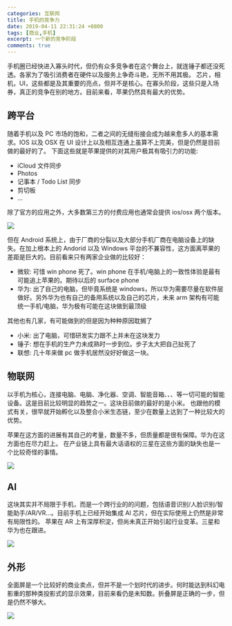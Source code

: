 ```yaml
---
categories: 互联网
title: 手机的竞争力
date: 2019-04-11 22:31:24 +0800
tags: [商业,手机]
excerpt: 一个新的竞争阶段
comments: true
---
```



<!-- toc -->

手机圈已经快进入寡头时代，但仍有众多竞争者在这个舞台上，就连锤子都还没死透。各家为了吸引消费者在硬件以及服务上争奇斗艳，无所不用其极。
芯片，相机，UI，这些都是及其重要的亮点，但并不是核心。在寡头阶段，这些只是入场券，真正的竞争在别的地方。目前来看，苹果仍然具有最大的优势。


## 跨平台

随着手机以及 PC 市场的饱和，二者之间的无缝衔接会成为越来愈多人的基本需求。IOS 以及 OSX 在 UI 设计上以及相互连通上虽算不上完美，但是仍然是目前做的最好的了。
下面这些就是苹果提供的对其用户极其有吸引力的功能:

* iCloud 文件同步
* Photos
* 记事本 / Todo List 同步
* 剪切板
* ...

除了官方的应用之外，大多数第三方的付费应用也通常会提供 ios/osx 两个版本。

![](/images/phone/pc.jpg)

但在 Android 系统上，由于厂商的分裂以及大部分手机厂商在电脑设备上的缺失。在加上根本上的 Andorid 以及 Windows 平台的不兼容性，这方面离苹果的差距是巨大的。目前看来只有两家企业做的比较好：

* 微软: 可惜 win phone 死了。win phone 在手机/电脑上的一致性体验是最有可能追上苹果的。期待以后的 surface phone
* 华为: 出了自己的电脑，但毕竟系统是 windows，所以华为需要尽量在软件层做好。另外华为也有自己的备用系统以及自己的芯片，未来 arm 架构有可能统一手机/电脑，华为极有可能在这块做到最顶级

其他也有几家，有可能做到的但是因为种种原因耽搁了

* 小米: 出了电脑，可惜研发实力跟不上并未在这块发力
* 锤子: 想在手机的生产力未成熟时一步到位。步子太大把自己扯死了
* 联想: 几十年来做 pc 做手机居然没好好做这一块。



## 物联网

以手机为核心，连接电脑、电脑、净化器、空调、智能音箱、、、等一切可能的智能设备。这是目前比较明显的趋势之一。这块目前做的最好的是小米。
也跟他的模式有关，很早就开始孵化以及整合小米生态链，至少在数量上达到了一种比较大的优势。

苹果在这方面的进展有其自己的考量，数量不多，但质量都是很有保障。华为在这方面也在尽力赶上。
在产业链上具有最大话语权的三星在这些方面的缺失也是一个比较奇怪的事情。

![](/images/phone/smart-home.jpeg)



## AI

这块其实并不局限于手机，而是一个跨行业的的问题，包括语音识别/人脸识别/智能助手/AR/VR...。目前手机上已经开始集成 AI 芯片，但在实际使用上仍然是非常有局限性的。
苹果在 AR 上有深厚积淀，但尚未真正开始引起行业变革。三星和华为也在跟进。


![](/images/phone/ar.jpeg)

## 外形

全面屏是一个比较好的商业卖点，但并不是一个划时代的进步。何时能达到科幻电影重的那种类投影式的显示效果，目前来看仍是未知数。折叠屏是正确的一步，但是仍然不够大。

![](/images/phone/fold.jpeg)




